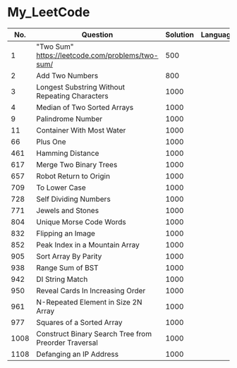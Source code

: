 # My_LeetCode


 No.   | Question  | Solution | Language  
-------| ----------| ---------|-----------  
1      |"Two Sum" https://leetcode.com/problems/two-sum/                   |  500 
2      |Add Two Numbers                   |  800 
3      |Longest Substring Without Repeating Characters                    | 1000  
4      |Median of Two Sorted Arrays                    | 1000
9      |Palindrome Number                    | 1000
11     |Container With Most Water                    | 1000
66     |Plus One                    | 1000
461    |Hamming Distance                    | 1000
617    |Merge Two Binary Trees                 | 1000
657    |Robot Return to Origin                   | 1000
709    |To Lower Case                    | 1000
728    |Self Dividing Numbers                  | 1000
771    |Jewels and Stones                    | 1000
804    |Unique Morse Code Words                    | 1000
832    |Flipping an Image                    | 1000
852    |Peak Index in a Mountain Array                    | 1000
905    |Sort Array By Parity                    | 1000
938    |Range Sum of BST                    | 1000
942    |DI String Match                    | 1000
950    |Reveal Cards In Increasing Order                    | 1000
961    |N-Repeated Element in Size 2N Array                    | 1000
977    |Squares of a Sorted Array                    | 1000
1008   |Construct Binary Search Tree from Preorder Traversal                     | 1000
1108   |Defanging an IP Address                    | 1000
